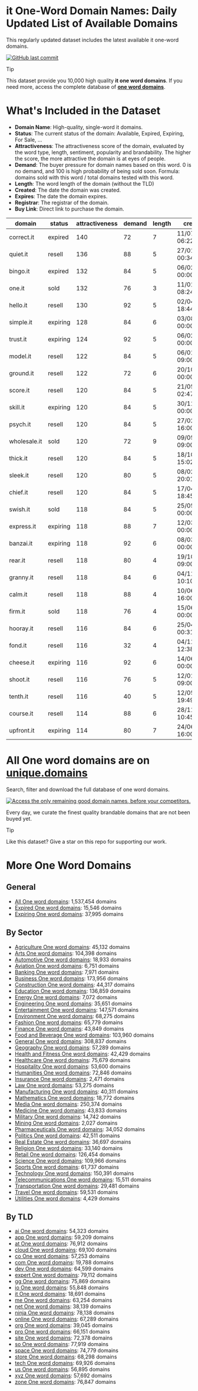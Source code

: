 
# **it One-Word Domain Names**: Daily Updated List of Available Domains

This regularly updated dataset includes the latest available it one-word domains.

[![GitHub last commit](https://img.shields.io/github/last-commit/UniqueDomains/it-oneword-domains.svg?style=flat)]() 

> [!TIP]
> This dataset provide you 10,000 high quality **it one word domains**.
> If you need more, access the complete database of **[one word domains](https://unique.domains?utm_source=github&utm_medium=dataset&utm_campaign=it&utm_content=description.top)**.

# What's Included in the Dataset

- **Domain Name**: High-quality, single-word it domains.
- **Status**: The current status of the domain: Available, Expired, Expiring, For Sale, ...
- **Attractiveness**: The attractiveness score of the domain, evaluated by the word type, length, sentiment, popularity and brandability. The higher the score, the more attractive the domain is at eyes of people.
- **Demand**: The buyer pressure for domain names based on this word. 0 is no demand, and 100 is high probability of being sold soon. Formula: domains sold with this word / total domains tested with this word.
- **Length**: The word length of the domain (without the TLD)
- **Created**: The date the domain was created.
- **Expires**: The date the domain expires.
- **Registrar**: The registrar of the domain.
- **Buy Link**: Direct link to purchase the domain.

| domain       | status   | attractiveness | demand | length | created          | expires          | registrar | sectors                              |
| ------------ | -------- | -------------- | ------ | ------ | ---------------- | ---------------- | --------- | ------------------------------------ |
| correct.it   | expired  | 140            | 72     | 7      | 11/07/2012 06:22 | 06/07/2025 00:00 |           | Business,Education,Technology        |
| quiet.it     | resell   | 136            | 88     | 5      | 27/01/2013 00:34 | 10/02/2026 00:00 |           | Health and Fitness                   |
| bingo.it     | expired  | 132            | 84     | 5      | 06/02/2003 00:00 | 03/07/2025 00:00 |           | Entertainment,Hospitality,Retail     |
| one.it       | sold     | 132            | 76     | 3      | 11/01/2010 08:24 | 18/06/2026 00:00 |           | Business,General,Media,Technology    |
| hello.it     | resell   | 130            | 92     | 5      | 02/04/2011 18:44 | 05/04/2026 00:00 |           | Technology                           |
| simple.it    | expiring | 128            | 84     | 6      | 03/08/2000 00:00 | 21/07/2025 00:00 |           | Education,General,Technology         |
| trust.it     | expiring | 124            | 92     | 5      | 06/02/1997 00:00 | 01/08/2025 00:00 |           | Business,Finance,Law                 |
| model.it     | resell   | 122            | 84     | 5      | 06/01/2019 09:00 | 18/03/2026 00:00 |           | Business,Fashion,Technology          |
| ground.it    | resell   | 122            | 72     | 6      | 20/10/2006 00:00 | 04/12/2025 00:00 |           | Construction,General                 |
| score.it     | resell   | 120            | 84     | 5      | 21/05/2010 02:47 | 01/06/2026 00:00 |           | Business,Education,Sports            |
| skill.it     | expiring | 120            | 84     | 5      | 30/11/1998 00:00 | 13/07/2025 00:00 |           | Business,Education,Media             |
| psych.it     | resell   | 120            | 84     | 5      | 27/02/2021 16:00 | 27/02/2026 00:00 |           | Healthcare,Media,Pharmaceuticals     |
| wholesale.it | sold     | 120            | 72     | 9      | 09/05/2022 09:00 | 09/05/2026 00:00 |           | Business,Food and Beverage,Retail    |
| thick.it     | resell   | 120            | 84     | 5      | 18/10/2009 15:02 | 04/11/2025 00:00 |           | Fashion,Food and Beverage,Media      |
| sleek.it     | resell   | 120            | 80     | 5      | 08/02/2010 20:01 | 14/02/2026 00:00 |           | Automotive,Fashion,Technology        |
| chief.it     | resell   | 120            | 84     | 5      | 17/04/2012 18:45 | 02/05/2026 00:00 |           | Business,General,Media,Technology    |
| swish.it     | sold     | 118            | 84     | 5      | 25/05/2000 00:00 | 15/12/2025 00:00 |           | Entertainment,Fashion,Media          |
| express.it   | expiring | 118            | 88     | 7      | 12/03/2002 00:00 | 09/07/2025 00:00 |           | Business,Media,Transportation        |
| banzai.it    | expiring | 118            | 92     | 6      | 08/03/2000 00:00 | 12/07/2025 00:00 |           | Entertainment,Military               |
| rear.it      | resell   | 118            | 80     | 4      | 19/10/2018 09:00 | 13/10/2025 00:00 |           | Automotive,Media,Transportation      |
| granny.it    | resell   | 118            | 84     | 6      | 04/11/2011 10:10 | 02/11/2025 00:00 |           | Entertainment,Media,Retail           |
| calm.it      | resell   | 118            | 88     | 4      | 10/06/2025 16:00 | 10/06/2026 00:00 |           | Health and Fitness                   |
| firm.it      | sold     | 118            | 76     | 4      | 15/06/1998 00:00 | 22/06/2026 00:00 |           | Business,Finance,Law                 |
| hooray.it    | resell   | 116            | 84     | 6      | 25/04/2011 00:31 | 11/05/2026 00:00 |           | Entertainment,Media,Sports           |
| fond.it      | resell   | 116            | 32     | 4      | 04/11/2010 12:38 | 22/11/2025 00:00 |           | General,Hospitality,Retail           |
| cheese.it    | expiring | 116            | 92     | 6      | 14/06/1996 00:00 | 11/07/2025 00:00 |           | Food and Beverage,Hospitality,Retail |
| shoot.it     | resell   | 116            | 76     | 5      | 12/01/2025 09:00 | 12/01/2026 00:00 |           | Entertainment,Media,Sports           |
| tenth.it     | resell   | 116            | 40     | 5      | 12/05/2010 19:49 | 31/05/2026 00:00 |           | Mathematics                          |
| course.it    | resell   | 114            | 88     | 6      | 28/11/2011 10:45 | 11/12/2025 00:00 |           | Business,Education,Media             |
| upfront.it   | expiring | 114            | 80     | 7      | 24/06/2014 16:00 | 10/07/2025 00:00 |           | Business,Finance,Media               |

# All One word domains are on [unique.domains](https://unique.domains?utm_source=github&utm_medium=dataset&utm_campaign=it&utm_content=description.bottom)

Search, filter and download the full database of one word domains.

[![Access the only remaining good domain names, before your competitors.](https://github.com/UniqueDomains/it-oneword-domains/blob/main/unique.domains.jpg?raw=true)](https://unique.domains?utm_source=github&utm_medium=dataset&utm_campaign=it&utm_content=description.image)

Every day, we curate the finest quality brandable domains that are not been buyed yet.

> [!TIP]
> Like this dataset? Give a star on this repo for supporting our work.

# More One Word Domains

## General

- [All One word domains](https://github.com/UniqueDomains/oneword-domains): 1,537,454 domains
- [Expired One word domains](https://github.com/UniqueDomains/expired-oneword-domains): 15,546 domains
- [Expiring One word domains](https://github.com/UniqueDomains/expiring-oneword-domains): 37,995 domains
## By Sector

- [Agriculture One word domains](https://github.com/UniqueDomains/agriculture-oneword-domains): 45,132 domains
- [Arts One word domains](https://github.com/UniqueDomains/arts-oneword-domains): 104,398 domains
- [Automotive One word domains](https://github.com/UniqueDomains/automotive-oneword-domains): 18,933 domains
- [Aviation One word domains](https://github.com/UniqueDomains/aviation-oneword-domains): 6,751 domains
- [Banking One word domains](https://github.com/UniqueDomains/banking-oneword-domains): 7,971 domains
- [Business One word domains](https://github.com/UniqueDomains/business-oneword-domains): 173,956 domains
- [Construction One word domains](https://github.com/UniqueDomains/construction-oneword-domains): 44,317 domains
- [Education One word domains](https://github.com/UniqueDomains/education-oneword-domains): 136,859 domains
- [Energy One word domains](https://github.com/UniqueDomains/energy-oneword-domains): 7,072 domains
- [Engineering One word domains](https://github.com/UniqueDomains/engineering-oneword-domains): 35,651 domains
- [Entertainment One word domains](https://github.com/UniqueDomains/entertainment-oneword-domains): 147,571 domains
- [Environment One word domains](https://github.com/UniqueDomains/environment-oneword-domains): 68,275 domains
- [Fashion One word domains](https://github.com/UniqueDomains/fashion-oneword-domains): 65,779 domains
- [Finance One word domains](https://github.com/UniqueDomains/finance-oneword-domains): 43,849 domains
- [Food and Beverage One word domains](https://github.com/UniqueDomains/food-and-beverage-oneword-domains): 103,960 domains
- [General One word domains](https://github.com/UniqueDomains/general-oneword-domains): 308,837 domains
- [Geography One word domains](https://github.com/UniqueDomains/geography-oneword-domains): 57,289 domains
- [Health and Fitness One word domains](https://github.com/UniqueDomains/health-and-fitness-oneword-domains): 42,429 domains
- [Healthcare One word domains](https://github.com/UniqueDomains/healthcare-oneword-domains): 75,679 domains
- [Hospitality One word domains](https://github.com/UniqueDomains/hospitality-oneword-domains): 53,600 domains
- [Humanities One word domains](https://github.com/UniqueDomains/humanities-oneword-domains): 72,846 domains
- [Insurance One word domains](https://github.com/UniqueDomains/insurance-oneword-domains): 2,471 domains
- [Law One word domains](https://github.com/UniqueDomains/law-oneword-domains): 53,275 domains
- [Manufacturing One word domains](https://github.com/UniqueDomains/manufacturing-oneword-domains): 40,311 domains
- [Mathematics One word domains](https://github.com/UniqueDomains/mathematics-oneword-domains): 18,772 domains
- [Media One word domains](https://github.com/UniqueDomains/media-oneword-domains): 250,374 domains
- [Medicine One word domains](https://github.com/UniqueDomains/medicine-oneword-domains): 43,833 domains
- [Military One word domains](https://github.com/UniqueDomains/military-oneword-domains): 14,742 domains
- [Mining One word domains](https://github.com/UniqueDomains/mining-oneword-domains): 2,027 domains
- [Pharmaceuticals One word domains](https://github.com/UniqueDomains/pharmaceuticals-oneword-domains): 34,052 domains
- [Politics One word domains](https://github.com/UniqueDomains/politics-oneword-domains): 42,511 domains
- [Real Estate One word domains](https://github.com/UniqueDomains/real-estate-oneword-domains): 36,697 domains
- [Religion One word domains](https://github.com/UniqueDomains/religion-oneword-domains): 33,140 domains
- [Retail One word domains](https://github.com/UniqueDomains/retail-oneword-domains): 126,454 domains
- [Science One word domains](https://github.com/UniqueDomains/science-oneword-domains): 109,966 domains
- [Sports One word domains](https://github.com/UniqueDomains/sports-oneword-domains): 61,737 domains
- [Technology One word domains](https://github.com/UniqueDomains/technology-oneword-domains): 150,391 domains
- [Telecommunications One word domains](https://github.com/UniqueDomains/telecommunications-oneword-domains): 15,511 domains
- [Transportation One word domains](https://github.com/UniqueDomains/transportation-oneword-domains): 29,481 domains
- [Travel One word domains](https://github.com/UniqueDomains/travel-oneword-domains): 59,531 domains
- [Utilities One word domains](https://github.com/UniqueDomains/utilities-oneword-domains): 4,429 domains
## By TLD

- [ai One word domains](https://github.com/UniqueDomains/ai-oneword-domains): 54,323 domains
- [app One word domains](https://github.com/UniqueDomains/app-oneword-domains): 59,209 domains
- [at One word domains](https://github.com/UniqueDomains/at-oneword-domains): 76,912 domains
- [cloud One word domains](https://github.com/UniqueDomains/cloud-oneword-domains): 69,100 domains
- [co One word domains](https://github.com/UniqueDomains/co-oneword-domains): 57,253 domains
- [com One word domains](https://github.com/UniqueDomains/com-oneword-domains): 19,788 domains
- [dev One word domains](https://github.com/UniqueDomains/dev-oneword-domains): 64,599 domains
- [expert One word domains](https://github.com/UniqueDomains/expert-oneword-domains): 79,112 domains
- [gg One word domains](https://github.com/UniqueDomains/gg-oneword-domains): 75,869 domains
- [io One word domains](https://github.com/UniqueDomains/io-oneword-domains): 55,848 domains
- [it One word domains](https://github.com/UniqueDomains/it-oneword-domains): 18,691 domains
- [me One word domains](https://github.com/UniqueDomains/me-oneword-domains): 63,254 domains
- [net One word domains](https://github.com/UniqueDomains/net-oneword-domains): 38,139 domains
- [ninja One word domains](https://github.com/UniqueDomains/ninja-oneword-domains): 78,138 domains
- [online One word domains](https://github.com/UniqueDomains/online-oneword-domains): 67,289 domains
- [org One word domains](https://github.com/UniqueDomains/org-oneword-domains): 39,045 domains
- [pro One word domains](https://github.com/UniqueDomains/pro-oneword-domains): 66,151 domains
- [site One word domains](https://github.com/UniqueDomains/site-oneword-domains): 72,378 domains
- [so One word domains](https://github.com/UniqueDomains/so-oneword-domains): 77,919 domains
- [space One word domains](https://github.com/UniqueDomains/space-oneword-domains): 74,779 domains
- [store One word domains](https://github.com/UniqueDomains/store-oneword-domains): 68,298 domains
- [tech One word domains](https://github.com/UniqueDomains/tech-oneword-domains): 69,926 domains
- [us One word domains](https://github.com/UniqueDomains/us-oneword-domains): 56,895 domains
- [xyz One word domains](https://github.com/UniqueDomains/xyz-oneword-domains): 57,692 domains
- [zone One word domains](https://github.com/UniqueDomains/zone-oneword-domains): 76,847 domains
        
